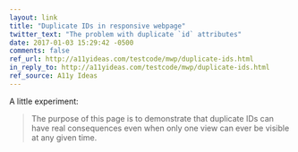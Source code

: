 ```yaml
---
layout: link
title: "Duplicate IDs in responsive webpage"
twitter_text: "The problem with duplicate `id` attributes"
date: 2017-01-03 15:29:42 -0500
comments: false
ref_url: http://a11yideas.com/testcode/mwp/duplicate-ids.html
in_reply_to: http://a11yideas.com/testcode/mwp/duplicate-ids.html
ref_source: A11y Ideas
---
```


A little experiment:

> The purpose of this page is to demonstrate that duplicate IDs can have real consequences even when only one view can ever be visible at any given time.